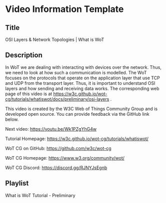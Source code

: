 # Video Information Template

## Title

OSI Layers & Network Topologies | What is WoT

## Description

In WoT we are dealing with interacting with devices over the network. Thus, we need to look at how such a communication is modelled.
The WoT focuses on the protocols that operate on the application layer that use TCP and UDP from the transport layer. Thus, it is important to understand OSI layers and how sending and receiving data works.
The corresponding web page of this video is at https://w3c.github.io/wot-cg/tutorials/whatiswot/docs/preliminary/osi-layers .

This video is created by the W3C Web of Things Community Group and is developed open source. You can provide feedback via the GitHub link below.

Next video: https://youtu.be/Wk1PZgYhG4w

Tutorial Homepage: https://w3c.github.io/wot-cg/tutorials/whatiswot/

WoT CG on GitHub: https://github.com/w3c/wot-cg

WoT CG Homepage: https://www.w3.org/community/wot/

WoT CG Discord: https://discord.gg/RJNYJsEgnb

## Playlist

What is WoT Tutorial - Preliminary
